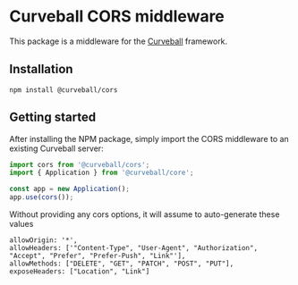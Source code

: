 Curveball CORS middleware
=====================

This package is a middleware for the [Curveball][1] framework.

Installation
------------

    npm install @curveball/cors 


Getting started
---------------

After installing the NPM package, simply import the CORS middleware to an existing Curveball server:

```typescript
import cors from '@curveball/cors';
import { Application } from '@curveball/core';

const app = new Application();
app.use(cors());
```


Without providing any cors options, it will assume to auto-generate these values

```
allowOrigin: '*',
allowHeaders: ['"Content-Type", "User-Agent", "Authorization", "Accept", "Prefer", "Prefer-Push", "Link"'],
allowMethods: ["DELETE", "GET", "PATCH", "POST", "PUT"],
exposeHeaders: ["Location", "Link"]
```

[1]: https://github.com/curveball/

